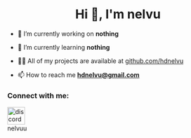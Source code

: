 <h1 align="center">Hi 🙈, I'm nelvu</h1>

- 🔭 I’m currently working on **nothing**

- 🌱 I’m currently learning **nothing**

- 👨‍💻 All of my projects are available at [github.com/hdnelvu](github.com/hdnelvu)

- 📫 How to reach me **hdnelvu@gmail.com**

<h3 align="left">Connect with me:</h3>
<p align="left">
  <img src="https://camo.githubusercontent.com/1ec2e90134efafd2daefc263991f1cfd1b1364a547c84513d056b879dff35752/687474703a2f2f692e696d6775722e636f6d2f65597779386c632e706e67" alt="discord" width="40" height="40"> <br>
  nelvuu
</p>
